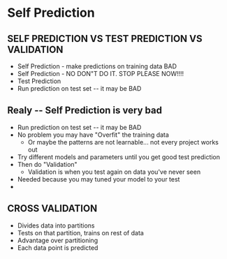 # Self Prediction  

## SELF PREDICTION VS TEST PREDICTION VS VALIDATION
* Self Prediction - make predictions on training data BAD
* Self Prediction - NO DON"T DO IT. STOP PLEASE NOW!!!!
* Test Prediction
* Run prediction on test set -- it may be BAD  

## Realy -- Self Prediction is very bad

* Run prediction on test set -- it may be BAD  
*  No problem you may have "Overfit" the training data  
   * Or maybe the patterns are not learnable... not every project works out  
*  Try different models and parameters until you get good test prediction
*  Then do "Validation"  
   * Validation is when you test again on data you've never seen
* Needed because you may tuned your model to your test  
*
## CROSS VALIDATION
* Divides data into partitions  
* Tests on that partition, trains on rest of data  
* Advantage over partitioning  
* Each data point is predicted  
